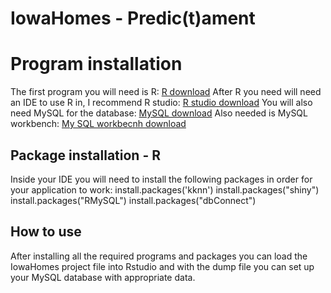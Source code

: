 # IowaHomes - Predic(t)ament

# Program installation

The first program you will need is R:
[R download](https://cran.ma.imperial.ac.uk/)
After R you need will need an IDE to use R in, I recommend R studio:
[R studio download](https://www.rstudio.com/products/rstudio/download/)
You will also need MySQL for the database:
[MySQL download](https://dev.mysql.com/downloads/installer/)
Also needed is MySQL workbench:
[My SQL workbecnh download](https://www.mysql.com/products/workbench/)

## Package installation - R

Inside your IDE you will need to install the following packages in order for your application to work:
install.packages('kknn')
install.packages("shiny")
install.packages("RMySQL")
install.packages("dbConnect")


## How to use

After installing all the required programs and packages you can load the IowaHomes project file into Rstudio and with the dump file you can set up your MySQL database with appropriate data.

##
